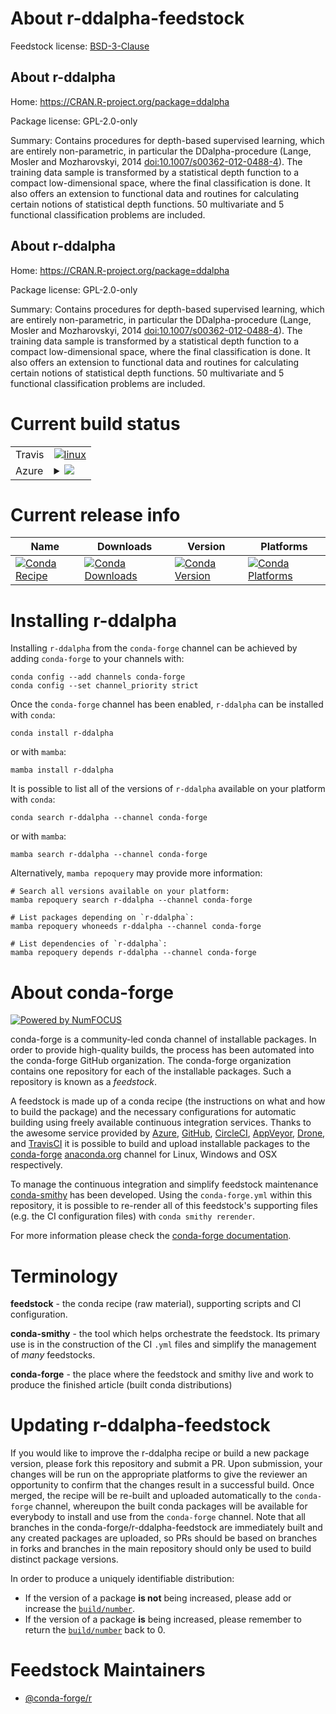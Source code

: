 About r-ddalpha-feedstock
=========================

Feedstock license: [BSD-3-Clause](https://github.com/conda-forge/r-ddalpha-feedstock/blob/main/LICENSE.txt)


About r-ddalpha
---------------

Home: https://CRAN.R-project.org/package=ddalpha

Package license: GPL-2.0-only

Summary: Contains procedures for depth-based supervised learning, which are entirely non-parametric, in particular the DDalpha-procedure (Lange, Mosler and Mozharovskyi, 2014 <doi:10.1007/s00362-012-0488-4>). The training data sample is transformed by a statistical depth function to a compact low-dimensional space, where the final classification is done. It also offers an extension to functional data and routines for calculating certain notions of statistical depth functions. 50 multivariate and 5 functional classification problems are included.

About r-ddalpha
---------------

Home: https://CRAN.R-project.org/package=ddalpha

Package license: GPL-2.0-only

Summary: Contains procedures for depth-based supervised learning, which are entirely non-parametric, in particular the DDalpha-procedure (Lange, Mosler and Mozharovskyi, 2014 <doi:10.1007/s00362-012-0488-4>). The training data sample is transformed by a statistical depth function to a compact low-dimensional space, where the final classification is done. It also offers an extension to functional data and routines for calculating certain notions of statistical depth functions. 50 multivariate and 5 functional classification problems are included.

Current build status
====================


<table><tr>
    <td>Travis</td>
    <td>
      <a href="https://app.travis-ci.com/conda-forge/r-ddalpha-feedstock">
        <img alt="linux" src="https://img.shields.io/travis/com/conda-forge/r-ddalpha-feedstock/main.svg?label=Linux">
      </a>
    </td>
  </tr>
    
  <tr>
    <td>Azure</td>
    <td>
      <details>
        <summary>
          <a href="https://dev.azure.com/conda-forge/feedstock-builds/_build/latest?definitionId=1067&branchName=main">
            <img src="https://dev.azure.com/conda-forge/feedstock-builds/_apis/build/status/r-ddalpha-feedstock?branchName=main">
          </a>
        </summary>
        <table>
          <thead><tr><th>Variant</th><th>Status</th></tr></thead>
          <tbody><tr>
              <td>linux_64_r_base4.2</td>
              <td>
                <a href="https://dev.azure.com/conda-forge/feedstock-builds/_build/latest?definitionId=1067&branchName=main">
                  <img src="https://dev.azure.com/conda-forge/feedstock-builds/_apis/build/status/r-ddalpha-feedstock?branchName=main&jobName=linux&configuration=linux%20linux_64_r_base4.2" alt="variant">
                </a>
              </td>
            </tr><tr>
              <td>linux_64_r_base4.3</td>
              <td>
                <a href="https://dev.azure.com/conda-forge/feedstock-builds/_build/latest?definitionId=1067&branchName=main">
                  <img src="https://dev.azure.com/conda-forge/feedstock-builds/_apis/build/status/r-ddalpha-feedstock?branchName=main&jobName=linux&configuration=linux%20linux_64_r_base4.3" alt="variant">
                </a>
              </td>
            </tr><tr>
              <td>linux_aarch64_r_base4.2</td>
              <td>
                <a href="https://dev.azure.com/conda-forge/feedstock-builds/_build/latest?definitionId=1067&branchName=main">
                  <img src="https://dev.azure.com/conda-forge/feedstock-builds/_apis/build/status/r-ddalpha-feedstock?branchName=main&jobName=linux&configuration=linux%20linux_aarch64_r_base4.2" alt="variant">
                </a>
              </td>
            </tr><tr>
              <td>linux_aarch64_r_base4.3</td>
              <td>
                <a href="https://dev.azure.com/conda-forge/feedstock-builds/_build/latest?definitionId=1067&branchName=main">
                  <img src="https://dev.azure.com/conda-forge/feedstock-builds/_apis/build/status/r-ddalpha-feedstock?branchName=main&jobName=linux&configuration=linux%20linux_aarch64_r_base4.3" alt="variant">
                </a>
              </td>
            </tr><tr>
              <td>linux_ppc64le_r_base4.2</td>
              <td>
                <a href="https://dev.azure.com/conda-forge/feedstock-builds/_build/latest?definitionId=1067&branchName=main">
                  <img src="https://dev.azure.com/conda-forge/feedstock-builds/_apis/build/status/r-ddalpha-feedstock?branchName=main&jobName=linux&configuration=linux%20linux_ppc64le_r_base4.2" alt="variant">
                </a>
              </td>
            </tr><tr>
              <td>linux_ppc64le_r_base4.3</td>
              <td>
                <a href="https://dev.azure.com/conda-forge/feedstock-builds/_build/latest?definitionId=1067&branchName=main">
                  <img src="https://dev.azure.com/conda-forge/feedstock-builds/_apis/build/status/r-ddalpha-feedstock?branchName=main&jobName=linux&configuration=linux%20linux_ppc64le_r_base4.3" alt="variant">
                </a>
              </td>
            </tr><tr>
              <td>osx_64_r_base4.2</td>
              <td>
                <a href="https://dev.azure.com/conda-forge/feedstock-builds/_build/latest?definitionId=1067&branchName=main">
                  <img src="https://dev.azure.com/conda-forge/feedstock-builds/_apis/build/status/r-ddalpha-feedstock?branchName=main&jobName=osx&configuration=osx%20osx_64_r_base4.2" alt="variant">
                </a>
              </td>
            </tr><tr>
              <td>osx_64_r_base4.3</td>
              <td>
                <a href="https://dev.azure.com/conda-forge/feedstock-builds/_build/latest?definitionId=1067&branchName=main">
                  <img src="https://dev.azure.com/conda-forge/feedstock-builds/_apis/build/status/r-ddalpha-feedstock?branchName=main&jobName=osx&configuration=osx%20osx_64_r_base4.3" alt="variant">
                </a>
              </td>
            </tr><tr>
              <td>win_64</td>
              <td>
                <a href="https://dev.azure.com/conda-forge/feedstock-builds/_build/latest?definitionId=1067&branchName=main">
                  <img src="https://dev.azure.com/conda-forge/feedstock-builds/_apis/build/status/r-ddalpha-feedstock?branchName=main&jobName=win&configuration=win%20win_64_" alt="variant">
                </a>
              </td>
            </tr>
          </tbody>
        </table>
      </details>
    </td>
  </tr>
</table>

Current release info
====================

| Name | Downloads | Version | Platforms |
| --- | --- | --- | --- |
| [![Conda Recipe](https://img.shields.io/badge/recipe-r--ddalpha-green.svg)](https://anaconda.org/conda-forge/r-ddalpha) | [![Conda Downloads](https://img.shields.io/conda/dn/conda-forge/r-ddalpha.svg)](https://anaconda.org/conda-forge/r-ddalpha) | [![Conda Version](https://img.shields.io/conda/vn/conda-forge/r-ddalpha.svg)](https://anaconda.org/conda-forge/r-ddalpha) | [![Conda Platforms](https://img.shields.io/conda/pn/conda-forge/r-ddalpha.svg)](https://anaconda.org/conda-forge/r-ddalpha) |

Installing r-ddalpha
====================

Installing `r-ddalpha` from the `conda-forge` channel can be achieved by adding `conda-forge` to your channels with:

```
conda config --add channels conda-forge
conda config --set channel_priority strict
```

Once the `conda-forge` channel has been enabled, `r-ddalpha` can be installed with `conda`:

```
conda install r-ddalpha
```

or with `mamba`:

```
mamba install r-ddalpha
```

It is possible to list all of the versions of `r-ddalpha` available on your platform with `conda`:

```
conda search r-ddalpha --channel conda-forge
```

or with `mamba`:

```
mamba search r-ddalpha --channel conda-forge
```

Alternatively, `mamba repoquery` may provide more information:

```
# Search all versions available on your platform:
mamba repoquery search r-ddalpha --channel conda-forge

# List packages depending on `r-ddalpha`:
mamba repoquery whoneeds r-ddalpha --channel conda-forge

# List dependencies of `r-ddalpha`:
mamba repoquery depends r-ddalpha --channel conda-forge
```


About conda-forge
=================

[![Powered by
NumFOCUS](https://img.shields.io/badge/powered%20by-NumFOCUS-orange.svg?style=flat&colorA=E1523D&colorB=007D8A)](https://numfocus.org)

conda-forge is a community-led conda channel of installable packages.
In order to provide high-quality builds, the process has been automated into the
conda-forge GitHub organization. The conda-forge organization contains one repository
for each of the installable packages. Such a repository is known as a *feedstock*.

A feedstock is made up of a conda recipe (the instructions on what and how to build
the package) and the necessary configurations for automatic building using freely
available continuous integration services. Thanks to the awesome service provided by
[Azure](https://azure.microsoft.com/en-us/services/devops/), [GitHub](https://github.com/),
[CircleCI](https://circleci.com/), [AppVeyor](https://www.appveyor.com/),
[Drone](https://cloud.drone.io/welcome), and [TravisCI](https://travis-ci.com/)
it is possible to build and upload installable packages to the
[conda-forge](https://anaconda.org/conda-forge) [anaconda.org](https://anaconda.org/)
channel for Linux, Windows and OSX respectively.

To manage the continuous integration and simplify feedstock maintenance
[conda-smithy](https://github.com/conda-forge/conda-smithy) has been developed.
Using the ``conda-forge.yml`` within this repository, it is possible to re-render all of
this feedstock's supporting files (e.g. the CI configuration files) with ``conda smithy rerender``.

For more information please check the [conda-forge documentation](https://conda-forge.org/docs/).

Terminology
===========

**feedstock** - the conda recipe (raw material), supporting scripts and CI configuration.

**conda-smithy** - the tool which helps orchestrate the feedstock.
                   Its primary use is in the construction of the CI ``.yml`` files
                   and simplify the management of *many* feedstocks.

**conda-forge** - the place where the feedstock and smithy live and work to
                  produce the finished article (built conda distributions)


Updating r-ddalpha-feedstock
============================

If you would like to improve the r-ddalpha recipe or build a new
package version, please fork this repository and submit a PR. Upon submission,
your changes will be run on the appropriate platforms to give the reviewer an
opportunity to confirm that the changes result in a successful build. Once
merged, the recipe will be re-built and uploaded automatically to the
`conda-forge` channel, whereupon the built conda packages will be available for
everybody to install and use from the `conda-forge` channel.
Note that all branches in the conda-forge/r-ddalpha-feedstock are
immediately built and any created packages are uploaded, so PRs should be based
on branches in forks and branches in the main repository should only be used to
build distinct package versions.

In order to produce a uniquely identifiable distribution:
 * If the version of a package **is not** being increased, please add or increase
   the [``build/number``](https://docs.conda.io/projects/conda-build/en/latest/resources/define-metadata.html#build-number-and-string).
 * If the version of a package **is** being increased, please remember to return
   the [``build/number``](https://docs.conda.io/projects/conda-build/en/latest/resources/define-metadata.html#build-number-and-string)
   back to 0.

Feedstock Maintainers
=====================

* [@conda-forge/r](https://github.com/conda-forge/r/)

